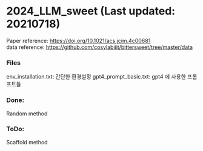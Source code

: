 # 2024_LLM_sweet (Last updated: 20210718)


Paper reference: https://doi.org/10.1021/acs.jcim.4c00681   
data reference: https://github.com/cosylabiiit/bittersweet/tree/master/data

### Files
env_installation.txt: 간단한 환경설정
gpt4_prompt_basic.txt: gpt4 에 사용한 프롬프트들 

### Done:
Random method

### ToDo: 
Scaffold method
